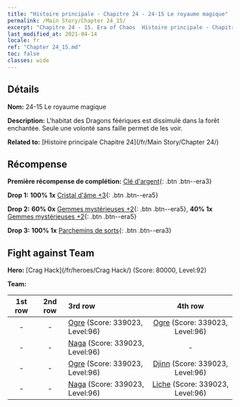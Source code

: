```yaml
---
title: "Histoire principale - Chapitre 24 - 24-15 Le royaume magique"
permalink: /Main Story/Chapter 24_15/
excerpt: "Chapitre 24 - 15. Era of Chaos  Histoire principale - Chapitre 24_15. 24-15 Le royaume magique"
last_modified_at: 2021-04-14
locale: fr
ref: "Chapter 24_15.md"
toc: false
classes: wide
---
```


## Détails

 **Nom:** 24-15 Le royaume magique

 **Description:** L'habitat des Dragons féériques est dissimulé dans la forêt enchantée. Seule une volonté sans faille permet de les voir.

 **Related to:** [Histoire principale Chapitre 24](/fr/Main Story/Chapter 24/)

## Récompense

 **Première récompense de complétion:** [Clé d'argent](/fr/Items/con_693/){: .btn .btn--era3}

 **Drop 1:** **100% 1x** [Cristal d'âme +3](/fr/Items/mat_87/){: .btn .btn--era5}

 **Drop 2:** **60% 0x** [Gemmes mystérieuses +2](/fr/Items/mat_79/){: .btn .btn--era5}, **40% 1x** [Gemmes mystérieuses +2](/fr/Items/mat_79/){: .btn .btn--era5}

 **Drop 3:** **100% 1x** [Parchemins de sorts](/fr/Items/con_694/){: .btn .btn--era3}


## Fight against Team
 **Hero:** [Crag Hack](/fr/heroes/Crag Hack/) (Score: 80000, Level:92)

 **Team:**


  | 1st row | 2nd row | 3rd row | 4th row |
  |:----:|:----:|:----|:----:|
  | - | - | [Ogre](/fr/units/Ogre/) (Score: 339023, Level:96)  | [Ogre](/fr/units/Ogre/) (Score: 339023, Level:96)  |
  | - | - | [Naga](/fr/units/Naga/) (Score: 339023, Level:96)  | - |
  | - | - | [Ogre](/fr/units/Ogre/) (Score: 339023, Level:96)  | [Djinn](/fr/units/Genie/) (Score: 339023, Level:96)  |
  | - | - | [Naga](/fr/units/Naga/) (Score: 339023, Level:96)  | [Liche](/fr/units/Lich/) (Score: 339023, Level:96)  |


